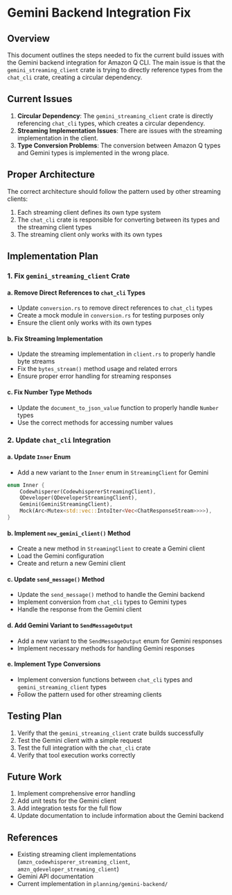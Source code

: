 # Gemini Backend Integration Fix

## Overview

This document outlines the steps needed to fix the current build issues with the Gemini backend integration for Amazon Q CLI. The main issue is that the `gemini_streaming_client` crate is trying to directly reference types from the `chat_cli` crate, creating a circular dependency.

## Current Issues

1. **Circular Dependency**: The `gemini_streaming_client` crate is directly referencing `chat_cli` types, which creates a circular dependency.
2. **Streaming Implementation Issues**: There are issues with the streaming implementation in the client.
3. **Type Conversion Problems**: The conversion between Amazon Q types and Gemini types is implemented in the wrong place.

## Proper Architecture

The correct architecture should follow the pattern used by other streaming clients:

1. Each streaming client defines its own type system
2. The `chat_cli` crate is responsible for converting between its types and the streaming client types
3. The streaming client only works with its own types

## Implementation Plan

### 1. Fix `gemini_streaming_client` Crate

#### a. Remove Direct References to `chat_cli` Types

- Update `conversion.rs` to remove direct references to `chat_cli` types
- Create a mock module in `conversion.rs` for testing purposes only
- Ensure the client only works with its own types

#### b. Fix Streaming Implementation

- Update the streaming implementation in `client.rs` to properly handle byte streams
- Fix the `bytes_stream()` method usage and related errors
- Ensure proper error handling for streaming responses

#### c. Fix Number Type Methods

- Update the `document_to_json_value` function to properly handle `Number` types
- Use the correct methods for accessing number values

### 2. Update `chat_cli` Integration

#### a. Update `Inner` Enum

- Add a new variant to the `Inner` enum in `StreamingClient` for Gemini

```rust
enum Inner {
    Codewhisperer(CodewhispererStreamingClient),
    QDeveloper(QDeveloperStreamingClient),
    Gemini(GeminiStreamingClient),
    Mock(Arc<Mutex<std::vec::IntoIter<Vec<ChatResponseStream>>>>),
}
```

#### b. Implement `new_gemini_client()` Method

- Create a new method in `StreamingClient` to create a Gemini client
- Load the Gemini configuration
- Create and return a new Gemini client

#### c. Update `send_message()` Method

- Update the `send_message()` method to handle the Gemini backend
- Implement conversion from `chat_cli` types to Gemini types
- Handle the response from the Gemini client

#### d. Add Gemini Variant to `SendMessageOutput`

- Add a new variant to the `SendMessageOutput` enum for Gemini responses
- Implement necessary methods for handling Gemini responses

#### e. Implement Type Conversions

- Implement conversion functions between `chat_cli` types and `gemini_streaming_client` types
- Follow the pattern used for other streaming clients

## Testing Plan

1. Verify that the `gemini_streaming_client` crate builds successfully
2. Test the Gemini client with a simple request
3. Test the full integration with the `chat_cli` crate
4. Verify that tool execution works correctly

## Future Work

1. Implement comprehensive error handling
2. Add unit tests for the Gemini client
3. Add integration tests for the full flow
4. Update documentation to include information about the Gemini backend

## References

- Existing streaming client implementations (`amzn_codewhisperer_streaming_client`, `amzn_qdeveloper_streaming_client`)
- Gemini API documentation
- Current implementation in `planning/gemini-backend/`
